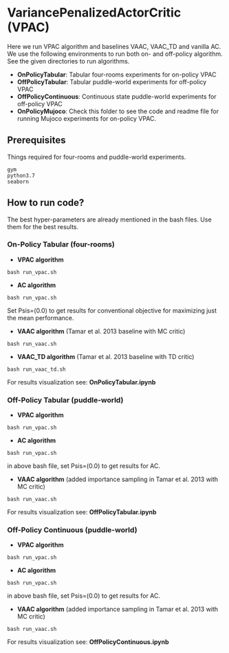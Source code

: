 # VariancePenalizedActorCritic (VPAC)
Here we run VPAC algorithm and baselines VAAC, VAAC_TD and vanilla AC. We use the following environments to run both on- and off-policy algorithm. See the given directories to run algorithms.

* **OnPolicyTabular**: Tabular four-rooms experiments for on-policy VPAC
* **OffPolicyTabular**: Tabular puddle-world experiments for off-policy VPAC
* **OffPolicyContinuous**: Continuous state puddle-world experiments for off-policy VPAC
* **OnPolicyMujoco**: Check this folder to see the code and readme file for running Mujoco experiments for on-policy VPAC.

## Prerequisites
Things required for four-rooms and puddle-world experiments.
```
gym
python3.7
seaborn
```

## How to run code?
The best hyper-parameters are already mentioned in the bash files. Use them for the best results.

### On-Policy Tabular (four-rooms)
* **VPAC algorithm**
```
bash run_vpac.sh
```
* **AC algorithm**
```
bash run_vpac.sh
```
Set Psis=(0.0) to get results for conventional objective for maximizing just the mean performance.
* **VAAC algorithm** (Tamar et al. 2013 baseline with MC critic)
```
bash run_vaac.sh
```
* **VAAC_TD algorithm**  (Tamar et al. 2013 baseline with TD critic)
```
bash run_vaac_td.sh
```
For results visualization see: **OnPolicyTabular.ipynb**

### Off-Policy Tabular (puddle-world)
* **VPAC algorithm**
```
bash run_vpac.sh
```
* **AC algorithm**
```
bash run_vpac.sh
```
in above bash file, set Psis=(0.0) to get results for AC.
* **VAAC algorithm** (added importance sampling in Tamar et al. 2013 with MC critic)
```
bash run_vaac.sh
```
For results visualization see: **OffPolicyTabular.ipynb**

### Off-Policy Continuous (puddle-world)
* **VPAC algorithm**
```
bash run_vpac.sh
```
* **AC algorithm**
```
bash run_vpac.sh
```
in above bash file, set Psis=(0.0) to get results for AC.
* **VAAC algorithm** (added importance sampling in Tamar et al. 2013 with MC critic)
```
bash run_vaac.sh
```
For results visualization see: **OffPolicyContinuous.ipynb**



